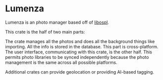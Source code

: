 # Lumenza
Lumenza is an photo manager based off of [libospl](https://github.com/libospl/libospl).

This crate is the half of two main parts:

The crate manages all the photos and does all the background things like importing. All the info is stored in the database. This part is cross-platform. The user interface, communicating with this crate, is the other half. This permits photo libraries to be synced independently because the photo management is the same across all possible platforms. 

Additional crates can provide geolocation or providing AI-based tagging.
